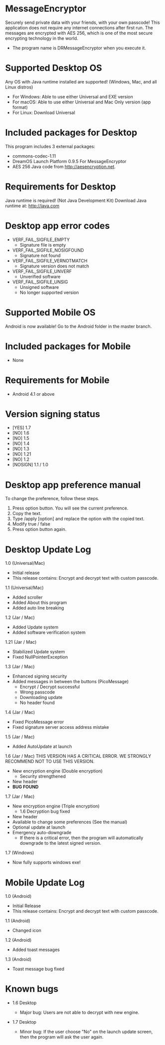 # MessageEncryptor
Securely send private data with your friends, with your own passcode!
This application does not require any internet connections after first run.
The messages are encrypted with AES 256, which is one of the most secure encrypting technology in the world.
* The program name is DRMessageEncryptor when you execute it.

# Supported Desktop OS
Any OS with Java runtime installed are supported! (Windows, Mac, and all Linux distros)
- For Windows: Able to use either Universal and EXE version
- For macOS: Able to use either Universal and Mac Only version (app format)
- For Linux: Download Universal

# Included packages for Desktop
This program includes 3 external packages:
- commons-codec-1.11
- DreamOS Launch Platform 0.9.5 For MessageEncryptor
- AES 256 Java code from http://aesencryption.net.

# Requirements for Desktop
Java runtime is required! (Not Java Development Kit)
Download Java runtime at: http://java.com

# Desktop app error codes
- VERF_FAIL_SIGFILE_EMPTY
    - Signature file is empty
- VERF_FAIL_SIGFILE_NOSIGFOUND
    - Signature not found
- VERF_FAIL_SIGFILE_VERNOTMATCH
    - Signature version does not match
- VERF_FAIL_SIGFILE_UNVERF
    - Unverified software
- VERF_FAIL_SIGFILE_UNSIG
    - Unsigned software
    - No longer supported version


# Supported Mobile OS
Android is now available!
Go to the Android folder in the master branch.

# Included packages for Mobile
- None

# Requirements for Mobile
- Android 4.1 or above

# Version signing status
- [YES] 1.7
- [NO] 1.6
- [NO] 1.5
- [NO] 1.4
- [NO] 1.3
- [NO] 1.21
- [NO] 1.2
- [NOSIGN] 1.1 / 1.0

# Desktop app preference manual
To change the preference, follow these steps.
1. Press option button. You will see the current preference.
2. Copy the text. 
3. Type /apply [option] and replace the option with the copied text.
4. Modify true / false
5. Press option button again.

# Desktop Update Log
1.0 (Universal/Mac)
- Initial release
- This release contains: Encrypt and decrypt text with custom passcode.

1.1 (Universal/Mac)
- Added scroller
- Added About this program
- Added auto line breaking

1.2 (Jar / Mac)
- Added Update system
- Added software verification system

1.21 (Jar / Mac)
- Stabilized Update system
- Fixed NullPointerException

1.3 (Jar / Mac)
- Enhanced signing security
- Added messages in between the buttons (PicoMessage)
	- Encrypt / Decrypt successful
	- Wrong passcode
	- Downloading update
	- No header found

1.4 (Jar / Mac)
- Fixed PicoMessage error
- Fixed signature server access address mistake

1.5 (Jar / Mac)
- Added AutoUpdate at launch

1.6 (Jar / Mac)    THIS VERSION HAS A CRITICAL ERROR. WE STRONGLY RECOMMEND NOT TO USE THIS VERSION.
- New encryption engine (Double encryption)
    - Security strengthened
- New header
- **BUG FOUND**

1.7 (Jar / Mac)
- New encryption engine (Triple encryption)
    - 1.6 Decryption bug fixed
- New header
- Available to change some preferences (See the manual)
- Optional update at launch
- Emergency auto-downgrade
    - If there is a critical error, then the program will automatically downgrade to the latest signed version.

1.7 (Windows)
- Now fully supports windows exe!

# Mobile Update Log
1.0 (Android)
- Initial Release
- This release contains: Encrypt and decrypt text with custom passcode.

1.1 (Android)
- Changed icon

1.2 (Android)
- Added toast messages

1.3 (Android)
- Toast message bug fixed

# Known bugs
- 1.6 Desktop
    - Major bug: Users are not able to decrypt with new engine.

- 1.7 Desktop
    - Minor bug: If the user choose "No" on the launch update screen, then the program will ask the user again.
